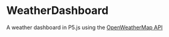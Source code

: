 # WeatherDashboard
 A weather dashboard in P5.js using the [OpenWeatherMap API](https://openweathermap.org/api)
